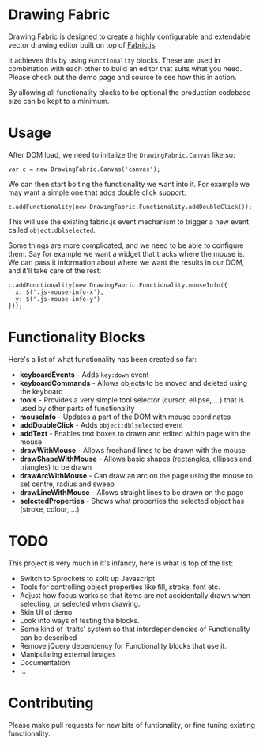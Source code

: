 Drawing Fabric
==============

Drawing Fabric is designed to create a highly configurable and extendable vector
drawing editor built on top of [Fabric.js](http://fabricjs.com/).

It achieves this by using `Functionality` blocks. These are used in combination
with each other to build an editor that suits what you need. Please check out
the demo page and source to see how this in action.

By allowing all functionality blocks to be optional the production codebase size
can be kept to a minimum.

Usage
=====

After DOM load, we need to initalize the `DrawingFabric.Canvas` like so:

    var c = new DrawingFabric.Canvas('canvas');

We can then start bolting the functionality we want into it. For example we may
want a simple one that adds double click support:

    c.addFunctionality(new DrawingFabric.Functionality.addDoubleClick());

This will use the existing fabric.js event mechanism to trigger a new event
called `object:dblselected`.

Some things are more complicated, and we need to be able to configure them. Say
for example we want a widget that tracks where the mouse is. We can pass it
information about where we want the results in our DOM, and it'll take care of
the rest:

    c.addFunctionality(new DrawingFabric.Functionality.mouseInfo({
      x: $('.js-mouse-info-x'),
      y: $('.js-mouse-info-y')
    }));

Functionality Blocks
====================

Here's a list of what functionality has been created so far:

  - __keyboardEvents__ - Adds `key:down` event
  - __keyboardCommands__ - Allows objects to be moved and deleted using the keyboard
  - __tools__ - Provides a very simple tool selector (cursor, ellipse, ...) that is used by other parts of functionality
  - __mouseInfo__ - Updates a part of the DOM with mouse coordinates
  - __addDoubleClick__ - Adds `object:dblselected` event
  - __addText__ - Enables text boxes to drawn and edited within page with the mouse
  - __drawWithMouse__ - Allows freehand lines to be drawn with the mouse
  - __drawShapeWithMouse__ - Allows basic shapes (rectangles, ellipses and triangles) to be drawn
  - __drawArcWithMouse__ - Can draw an arc on the page using the mouse to set centre, radius and sweep
  - __drawLineWithMouse__ - Allows straight lines to be drawn on the page
  - __selectedProperties__ - Shows what properties the selected object has (stroke, colour, ...)

TODO
====

This project is very much in it's infancy, here is what is top of the list:

 - Switch to Sprockets to split up Javascript
 - Tools for controlling object properties like fill, stroke, font etc.
 - Adjust how focus works so that items are not accidentally drawn when
   selecting, or selected when drawing.
 - Skin UI of demo
 - Look into ways of testing the blocks.
 - Some kind of 'traits' system so that interdependencies of Functionality can
   be described
 - Remove jQuery dependency for Functionality blocks that use it.
 - Manipulating external images
 - Documentation
 - ...

Contributing
============

Please make pull requests for new bits of funtionality, or fine tuning existing
functionality.

